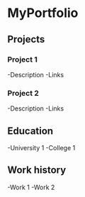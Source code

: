 # MyPortfolio
## Projects
### Project 1
-Description
-Links
### Project 2
-Description
-Links
## Education
-University 1
-College 1
## Work history
-Work 1
-Work 2
